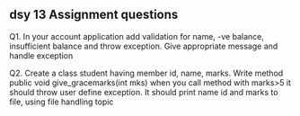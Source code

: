 ## dsy 13 Assignment questions

Q1. In your account application add validation for name, -ve balance, insufficient balance and throw exception. Give appropriate message and handle exception

Q2. Create a class student having member id, name,  marks. Write method public void give_gracemarks(int mks) when you call method with marks>5 it should throw  user define exception.
It should print name id and marks to file, using file handling topic

